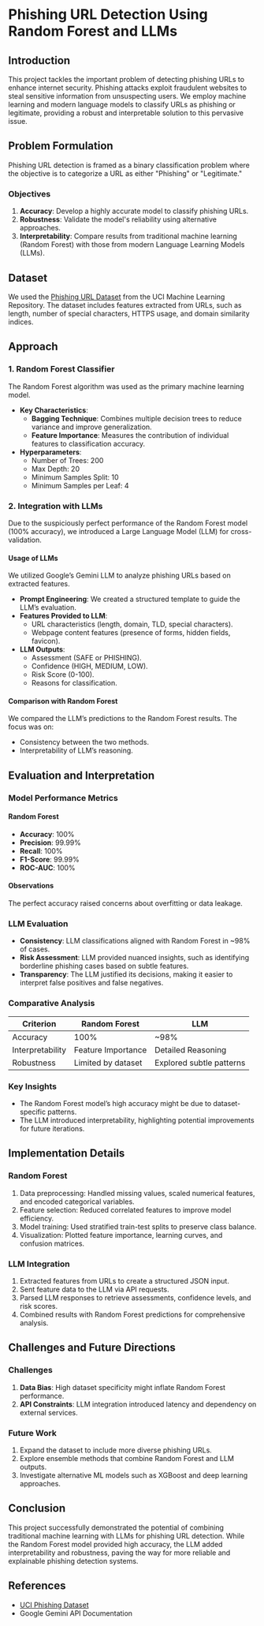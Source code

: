 # Phishing URL Detection Using Random Forest and LLMs

## Introduction
This project tackles the important problem of detecting phishing URLs to enhance internet security. Phishing attacks exploit fraudulent websites to steal sensitive information from unsuspecting users. We employ machine learning and modern language models to classify URLs as phishing or legitimate, providing a robust and interpretable solution to this pervasive issue.

## Problem Formulation
Phishing URL detection is framed as a binary classification problem where the objective is to categorize a URL as either "Phishing" or "Legitimate."

### Objectives
1. **Accuracy**: Develop a highly accurate model to classify phishing URLs.
2. **Robustness**: Validate the model's reliability using alternative approaches.
3. **Interpretability**: Compare results from traditional machine learning (Random Forest) with those from modern Language Learning Models (LLMs).

## Dataset
We used the [Phishing URL Dataset](https://archive.ics.uci.edu/dataset/967/phiusiil+phishing+url+dataset) from the UCI Machine Learning Repository. The dataset includes features extracted from URLs, such as length, number of special characters, HTTPS usage, and domain similarity indices.

## Approach
### 1. Random Forest Classifier
The Random Forest algorithm was used as the primary machine learning model.
- **Key Characteristics**:
  - **Bagging Technique**: Combines multiple decision trees to reduce variance and improve generalization.
  - **Feature Importance**: Measures the contribution of individual features to classification accuracy.
- **Hyperparameters**:
  - Number of Trees: 200
  - Max Depth: 20
  - Minimum Samples Split: 10
  - Minimum Samples per Leaf: 4

### 2. Integration with LLMs
Due to the suspiciously perfect performance of the Random Forest model (100% accuracy), we introduced a Large Language Model (LLM) for cross-validation.

#### Usage of LLMs
We utilized Google’s Gemini LLM to analyze phishing URLs based on extracted features.
- **Prompt Engineering**: We created a structured template to guide the LLM’s evaluation.
- **Features Provided to LLM**:
  - URL characteristics (length, domain, TLD, special characters).
  - Webpage content features (presence of forms, hidden fields, favicon).
- **LLM Outputs**:
  - Assessment (SAFE or PHISHING).
  - Confidence (HIGH, MEDIUM, LOW).
  - Risk Score (0-100).
  - Reasons for classification.

#### Comparison with Random Forest
We compared the LLM’s predictions to the Random Forest results. The focus was on:
- Consistency between the two methods.
- Interpretability of LLM’s reasoning.

## Evaluation and Interpretation
### Model Performance Metrics
#### Random Forest
- **Accuracy**: 100%
- **Precision**: 99.99%
- **Recall**: 100%
- **F1-Score**: 99.99%
- **ROC-AUC**: 100%

#### Observations
The perfect accuracy raised concerns about overfitting or data leakage.

### LLM Evaluation
- **Consistency**: LLM classifications aligned with Random Forest in ~98% of cases.
- **Risk Assessment**: LLM provided nuanced insights, such as identifying borderline phishing cases based on subtle features.
- **Transparency**: The LLM justified its decisions, making it easier to interpret false positives and false negatives.

### Comparative Analysis
| Criterion                | Random Forest         | LLM                      |
|--------------------------|-----------------------|--------------------------|
| Accuracy                 | 100%                 | ~98%                    |
| Interpretability         | Feature Importance   | Detailed Reasoning      |
| Robustness               | Limited by dataset   | Explored subtle patterns |

### Key Insights
- The Random Forest model’s high accuracy might be due to dataset-specific patterns.
- The LLM introduced interpretability, highlighting potential improvements for future iterations.

## Implementation Details
### Random Forest
1. Data preprocessing: Handled missing values, scaled numerical features, and encoded categorical variables.
2. Feature selection: Reduced correlated features to improve model efficiency.
3. Model training: Used stratified train-test splits to preserve class balance.
4. Visualization: Plotted feature importance, learning curves, and confusion matrices.

### LLM Integration
1. Extracted features from URLs to create a structured JSON input.
2. Sent feature data to the LLM via API requests.
3. Parsed LLM responses to retrieve assessments, confidence levels, and risk scores.
4. Combined results with Random Forest predictions for comprehensive analysis.

## Challenges and Future Directions
### Challenges
1. **Data Bias**: High dataset specificity might inflate Random Forest performance.
2. **API Constraints**: LLM integration introduced latency and dependency on external services.

### Future Work
1. Expand the dataset to include more diverse phishing URLs.
2. Explore ensemble methods that combine Random Forest and LLM outputs.
3. Investigate alternative ML models such as XGBoost and deep learning approaches.

## Conclusion
This project successfully demonstrated the potential of combining traditional machine learning with LLMs for phishing URL detection. While the Random Forest model provided high accuracy, the LLM added interpretability and robustness, paving the way for more reliable and explainable phishing detection systems.

## References
- [UCI Phishing Dataset](https://archive.ics.uci.edu/dataset/967/phiusiil+phishing+url+dataset)
- Google Gemini API Documentation

